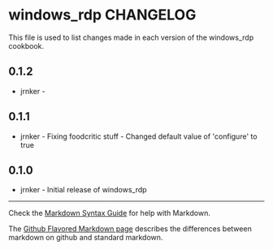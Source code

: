 windows_rdp CHANGELOG
=====================

This file is used to list changes made in each version of the windows_rdp cookbook.

0.1.2
-----
- jrnker - 

0.1.1
-----
- jrnker - Fixing foodcritic stuff
         - Changed default value of 'configure' to true

0.1.0
-----
- jrnker - Initial release of windows_rdp

- - -
Check the [Markdown Syntax Guide](http://daringfireball.net/projects/markdown/syntax) for help with Markdown.

The [Github Flavored Markdown page](http://github.github.com/github-flavored-markdown/) describes the differences between markdown on github and standard markdown.
